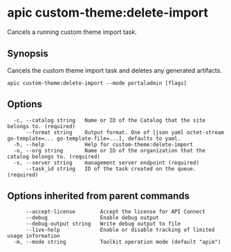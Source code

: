 # apic custom-theme:delete-import

Cancels a running custom theme import task.

## Synopsis

Cancels the custom theme import task and deletes any generated artifacts.

```
apic custom-theme:delete-import --mode portaladmin [flags]
```

## Options

```
  -c, --catalog string   Name or ID of the Catalog that the site belongs to. (required)
      --format string    Output format. One of [json yaml octet-stream go-template=... go-template-file=...], defaults to yaml.
  -h, --help             Help for custom-theme:delete-import
  -o, --org string       Name or ID of the organization that the catalog belongs to. (required)
  -s, --server string    management server endpoint (required)
      --task_id string   ID of the task created on the queue. (required)
```

## Options inherited from parent commands

```
      --accept-license        Accept the license for API Connect
      --debug                 Enable debug output
      --debug-output string   Write debug output to file
      --live-help             Enable or disable tracking of limited usage information
  -m, --mode string           Toolkit operation mode (default "apim")
```
